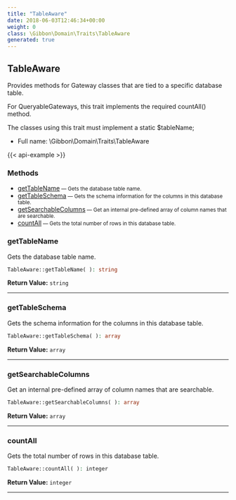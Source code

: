 ```yaml
---
title: "TableAware"
date: 2018-06-03T12:46:34+00:00
weight: 0
class: \Gibbon\Domain\Traits\TableAware
generated: true
---
```


## TableAware

Provides methods for Gateway classes that are tied to a specific database table.

For QueryableGateways, this trait implements the required countAll() method.

The classes using this trait must implement a static $tableName;

* Full name: \Gibbon\Domain\Traits\TableAware

{{< api-example >}} 



### Methods

- [getTableName](#gettablename)<small> — Gets the database table name.</small>
- [getTableSchema](#gettableschema)<small> — Gets the schema information for the columns in this database table.</small>
- [getSearchableColumns](#getsearchablecolumns)<small> — Get an internal pre-defined array of column names that are searchable.</small>
- [countAll](#countall)<small> — Gets the total number of rows in this database table.</small>




### getTableName

Gets the database table name.

```php
TableAware::getTableName( ): string
```






**Return Value:**
`string`  



---

### getTableSchema

Gets the schema information for the columns in this database table.

```php
TableAware::getTableSchema( ): array
```






**Return Value:**
`array`  



---

### getSearchableColumns

Get an internal pre-defined array of column names that are searchable.

```php
TableAware::getSearchableColumns( ): array
```






**Return Value:**
`array`  



---

### countAll

Gets the total number of rows in this database table.

```php
TableAware::countAll( ): integer
```






**Return Value:**
`integer`  



---

